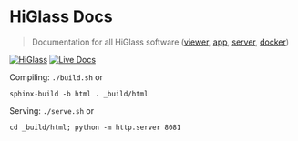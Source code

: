 # HiGlass Docs

> Documentation for all HiGlass software ([viewer][hgv], [app][hga], [server][hgs], [docker][hgd])

[![HiGlass](https://img.shields.io/badge/higlass-👍-red.svg?colorB=0f5d92)](http://higlass.io)
[![Live Docs](https://img.shields.io/badge/docs-live-red.svg?colorB=0f5d92)](https://hms-dbmi.github.io/higlass-docs/)

Compiling: `./build.sh` or

```
sphinx-build -b html . _build/html
```

Serving: `./serve.sh` or

```
cd _build/html; python -m http.server 8081
```

[hga]: https://github.com/hms-dbmi/higlass-app
[hgd]: https://github.com/hms-dbmi/higlass-docker
[hgs]: https://github.com/hms-dbmi/higlass-server
[hgv]: https://github.com/hms-dbmi/higlass

